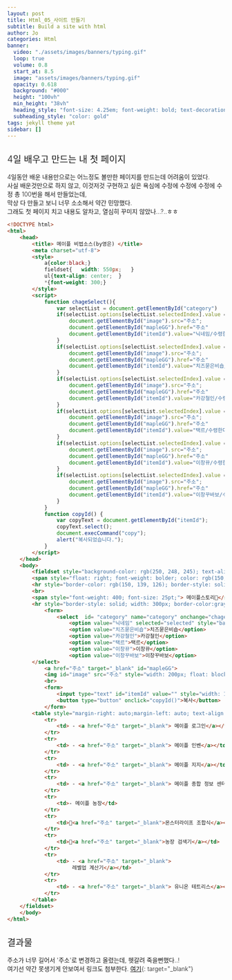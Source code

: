 ```yaml
---
layout: post
title: Html_05_사이트 만들기
subtitle: Build a site with html
author: Jo
categories: Html
banner:
  video: "./assets/images/banners/typing.gif"
  loop: true
  volume: 0.8
  start_at: 8.5
  image: "assets/images/banners/typing.gif"
  opacity: 0.618
  background: "#000"
  height: "100vh"
  min_height: "38vh"
  heading_style: "font-size: 4.25em; font-weight: bold; text-decoration: underline"
  subheading_style: "color: gold"
tags: jekyll theme yat
sidebar: []
---
```


## 4일 배우고 만드는 내 첫 페이지
4일동안 배운 내용만으로는 어느정도 볼만한 페이지를 만드는데 어려움이 있었다.<br>
사실 배운것만으로 하지 않고, 이것저것 구현하고 싶은 욕심에 수정에 수정에 수정에 수정 총 100번을 해서 만들었는데,<br>
막상 다 만들고 보니 너무 소소해서 약간 민망했다.<br>
그래도 첫 페이지 치고 내용도 알차고, 열심히 꾸미지 않았나...?..ㅎㅎ<br>




```html
<!DOCTYPE html>
<html>
	<head>
		<title> 메이플 비법소스(by영은) </title>
		<meta charset="utf-8">
		<style>
			a{color:black;}
			fieldset{	width: 550px;	}
			ul{text-align: center;	}
			*{font-weight: 300;}
		</style>
		<script>
			function chageSelect(){ 
	            var selectList = document.getElementById("category")
				if(selectList.options[selectList.selectedIndex].value == "닉네임"){
	                document.getElementById("image").src="주소";
					document.getElementById("mapleGG").href="주소"
					document.getElementById("itemId").value="닉네임/수령한다"
				}
				if(selectList.options[selectList.selectedIndex].value == "치즈묻은비숍"){
	                document.getElementById("image").src="주소";
					document.getElementById("mapleGG").href="주소"
					document.getElementById("itemId").value="치즈묻은비숍/수령한다"
				}
	            if(selectList.options[selectList.selectedIndex].value == "카강철인"){
                    document.getElementById("image").src="주소";
					document.getElementById("mapleGG").href="주소"
					document.getElementById("itemId").value="카강철인/수령한다"
				}
	            if(selectList.options[selectList.selectedIndex].value == "택르"){
                    document.getElementById("image").src="주소";
					document.getElementById("mapleGG").href="주소"
					document.getElementById("itemId").value="택르/수령한다"
				}
                if(selectList.options[selectList.selectedIndex].value == "이창뀨"){
                    document.getElementById("image").src="주소";
					document.getElementById("mapleGG").href="주소"
					document.getElementById("itemId").value="이창뀨/수령한다"
				}
                if(selectList.options[selectList.selectedIndex].value == "이창꾸바보"){
                    document.getElementById("image").src="주소";
					document.getElementById("mapleGG").href="주소"
					document.getElementById("itemId").value="이창꾸바보/수령한다"
				}
			}
			function copyId() {
           		var copyText = document.getElementById("itemId");
           		copyText.select();
          		document.execCommand("copy");
           		alert("복사되었습니다.");
			}			
		</script>
	</head>
	<body>
		<fieldset style="background-color: rgb(250, 248, 245); text-align: center ;">
		<span style="float: right; font-weight: bolder; color: rgb(150, 139, 126);"> ― &nbsp; □ &nbsp; X </span><br>
		<hr style="border-color: rgb(150, 139, 126); border-style: solid;">
		<br>
		<span style="font-weight: 400; font-size: 25pt;"> 메이플스토리🍁</span>
		<hr style="border-style: solid; width: 300px; border-color:gray;">
			<form>
				<select  id= "category" name="category" onchange="chageSelect()" style="font-size: 11pt; width: 120px; display: block;margin-left: auto;margin-right: auto;"><br>
					<option value="닉네임" selected="selected" style="background-color: #ccc">닉네임</option>
					<option value="치즈묻은비숍">치즈묻은비숍</option>		
					<option value="카강철인">카강철인</option>
					<option value="택르">택르</option>
					<option value="이창뀨">이창뀨</option>
					<option value="이창꾸바보">이창꾸바보</option>				
        </select>
			<a href="주소" target="_blank" id="mapleGG">
			<img id="image" src="주소" style="width: 200px; float: block; margin-left: auto;margin-right: auto;margin-top: 10px; margin-bottom: 10px;"></a>
			<br>
			<form>
				<input type="text" id="itemId" value="" style="width: 120px; font-size: 11pt;">
				<button type="button" onclick="copyId()">복사</button>
			</form>
		<table style="margin-right: auto;margin-left: auto; text-align: left;">
			<tr>
				<td> - <a href="주소" target="_blank"> 메이플 로그인</a></td>
			</tr>
			<tr>
				<td> - <a href="주소" target="_blank"> 메이플 인벤</a></td>
			</tr>
			<tr>
				<td> - <a href="주소" target="_blank"> 메이플 지지</a></td>
			</tr>
			<tr>
				<td> - <a href="주소" target="_blank"> 메이플 종합 정보 센터</a></td>
			</tr>
			<tr>
				<td>- 메이플 농장</td>
			</tr>
			<tr>
				<td>🌾<a href="주소" target="_blank">몬스터라이프 조합식</a></td>
			</tr>
			<tr>
				<td>🌾<a href="주소" target="_blank">농장 검색기</a></td>
			</tr>
			<tr>
				<td> - <a href="주소" target="_blank">
					 레벨업 계산기</a></td>
			</tr>
			<tr>
				<td> - <a href="주소" target="_blank"> 유니온 테트리스</a></td>
			</tr>
		</table>
	</fieldset>
	</body>
</html>
```
      
## 결과물
주소가 너무 길어서 '주소'로 변경하고 올렸는데, 헷갈려 죽을뻔했다..!<br>
여기선 약간 못생기게 안보여서 링크도 첨부한다. [여기](https://melodic-moxie-296a72.netlify.app/){: target="_blank"} <br>



<html>
	<head>
		<title> 메이플 비법소스(by영은) </title>
		<style>
			a{
				color:black;
			}
			fieldset{
				width: 550px;
			}
			ul{
				text-align: center;
			}
			*{
				font-weight: 300;
			}
		</style>
		<script>
			function chageSelect(){ 
	            var selectList = document.getElementById("category")
				if(selectList.options[selectList.selectedIndex].value == "닉네임"){
	                document.getElementById("image").src="https://i.postimg.cc/QMHTkcVY/image.png";
					document.getElementById("mapleGG").href="https://maple.gg/"
					document.getElementById("itemId").value="닉네임/수령한다"
				}
				if(selectList.options[selectList.selectedIndex].value == "치즈묻은비숍"){
	                document.getElementById("image").src="https://avatar.maplestory.nexon.com/Character/JKGFJDOCAPMHHFONOKOODPCAFHJGHCDCOMJBGHOHDHLODHPBIHGBHLMBOHJPMIAGBICHLEMHFENOGHDAHOEKFLKELPHGNDGOGFGPLHPECODNNIJOIFMGKHEIFLDGKNMHNBLNCOKOCIGBDAHFJNOMEAPJCIKJJOALIABJLPGFMLCFCJIGLPBBFPBJPFGMGEBFJINDKNBNFNCJFMNFPFKJKGPCFIOPFLIECICAPGINCLHMKKMOABGFEIEAFGCDOBIM.png";
					document.getElementById("mapleGG").href="https://maple.gg/u/%EC%B9%98%EC%A6%88%EB%AC%BB%EC%9D%80%EB%B9%84%EC%88%8D"
					document.getElementById("itemId").value="치즈묻은비숍/수령한다"
				}
	            if(selectList.options[selectList.selectedIndex].value == "카강철인"){
                    document.getElementById("image").src="https://avatar.maplestory.nexon.com/Character/FBCELJIKIIENEHHIJOMKNBBDINFDDDNGLACEOHFKAFIKHBBOHENGCCMOMCHKNMGJCHIBOGINGBEHPLPBEAPINAHIGLHLKOBACBHJKEOLJFOPKODMMNIHOPMDKHJLHMFKNIAGCIBGDNGJEEDMHNFOJCJEBALMILEKHIMHLJEFOBFGIDIMDNDGCOJJJPEMDGPIPKLEEKCKBPDJEKOAFENDGIJKHBJLPFCJAOADINKPEDNMOGLDDEOLIHOLGKLDIDGB.png";
					document.getElementById("mapleGG").href="https://maple.gg/u/%EC%B9%B4%EA%B0%95%EC%B2%A0%EC%9D%B8"
					document.getElementById("itemId").value="카강철인/수령한다"
				}
	            if(selectList.options[selectList.selectedIndex].value == "택르"){
                    document.getElementById("image").src="https://avatar.maplestory.nexon.com/Character/CAEADMJOFKHEHOOGCGGMDPJNNKLIGOLAIGIAPKPEFJDNEDAKACFFMOMBJNFJHMMBMDFHPDNHCFIJPCCNACCGOGMEPLCHFJJAGKCENFBGGEAAIJFLOPNOIGAGLNOMDIPPJKCNPEOFPJJMNCINLLELOKGKHOBGMEJBLPOAEJOHHCKEIDLNFGNCBCPCMPEBNAPLHFOAAKAMHHLJNHGEFIKHDKFFGGFGJFAFPDLPIGMJNCPPOHHPNEMMFOIBNEEMGOIN.png";
					document.getElementById("mapleGG").href="https://maple.gg/u/%ED%83%9D%EB%A5%B4"
					document.getElementById("itemId").value="택르/수령한다"
				}
                if(selectList.options[selectList.selectedIndex].value == "이창뀨"){
                    document.getElementById("image").src="https://avatar.maplestory.nexon.com/Character/MOMIDPHNFJHLPPKFNMDCGMDEJCOPONPJDIHGFPIKPAMFCJKJIACJKFFAFKPCKNILOMFJBIKABGAFAEIJKJBLKOHABCNIPAOKHEJNLNMHBDLLKBFKKOCOIHHNIBKMMJEAPENOBBOKDBFNCEABFBFPBLBAHFGNPEKDCEKIHLOAJAONNEDCCEAGCENMKODOLABAEIMLCHABKLEOGKONLDHEKCOIAGLFBDBCELLKLEFHAPOBPAMKCHCNHLMCHKGJMHLO.png";
					document.getElementById("mapleGG").href="https://maple.gg/u/%EC%9D%B4%EC%B0%BD%EB%80%A8"
					document.getElementById("itemId").value="이창뀨/수령한다"
				}
                if(selectList.options[selectList.selectedIndex].value == "이창꾸바보"){
                    document.getElementById("image").src="https://avatar.maplestory.nexon.com/Character/GLPAOOIJBIINBMPFKAEPMHBOJPMBKAIMDMLPGBOINBOFGHJEEFLFDBNOEMDCABGDJMLDIIDLGKDFEBLHBBJBKPCPOLEGACHABIKPDCPAEBOINOGEGCHJDFAAHOKHCONLKFNHDBCEMCFEKJBOCFMHBKLKOKLJBPBNLBKKHPOPMFILMHMNMLIGMCGOADLMADOAMKHIFJLAOGCNILHKAJDJJCJLCKCAOHHIINFCNBONGIGJNFANONDNECMBAGOELMIJ.png";
					document.getElementById("mapleGG").href="https://maple.gg/u/%EC%9D%B4%EC%B0%BD%EA%BE%B8%EB%B0%94%EB%B3%B4"
					document.getElementById("itemId").value="이창꾸바보/수령한다"
				}
			}
			function copyId() {
           		var copyText = document.getElementById("itemId");
           		copyText.select();
          		document.execCommand("copy");
           		alert("복사되었습니다.");
			}
			
		</script>
	</head>
	<body>
		<fieldset style="background-color: rgb(250, 248, 245); text-align: center ;">
		<span style="float: right; font-weight: bolder; color: rgb(150, 139, 126);"> ― &nbsp; □ &nbsp; X </span><br>
		<hr style="border-color: rgb(150, 139, 126); border-style: solid;">
		<br>
		<span style="font-weight: 400; font-size: 25pt;"> 메이플스토리🍁</span>
		<hr style="border-style: solid; width: 300px; border-color:gray;">
			<form>
				<select  id= "category" name="category" onchange="chageSelect()" style="font-size: 11pt; width: 120px; display: block;margin-left: auto;margin-right: auto;"><br>
					<option value="닉네임" selected="selected" style="background-color: #ccc">닉네임</option>
					<option value="치즈묻은비숍">치즈묻은비숍</option>		
					<option value="카강철인">카강철인</option>
					<option value="택르">택르</option>
					<option value="이창뀨">이창뀨</option>
					<option value="이창꾸바보">이창꾸바보</option>				
				</select>

			<a href="https://maple.gg/u/%EC%B9%98%EC%A6%88%EB%AC%BB%EC%9D%80%EB%B9%84%EC%88%8D" target="_blank" id="mapleGG">
			<img id="image" src="https://i.postimg.cc/QMHTkcVY/image.png" style="width: 200px; float: block; margin-left: auto;margin-right: auto;margin-top: 10px; margin-bottom: 10px;"></a>
			<br>
			<form>
				<input type="text" id="itemId" value="" style="width: 120px; font-size: 11pt;">
				<button type="button" onclick="copyId()">복사</button>
			</form>
		<table style="margin-right: auto;margin-left: auto; text-align: left;">
			<tr>
				<td> - <a href="https://maplestory.nexon.com/Home/Main" target="_blank"> 메이플 로그인</a></td>
			</tr>
			<tr>
				<td> - <a href="https://www.inven.co.kr/maple/" target="_blank"> 메이플 인벤</a></td>
			</tr>
			<tr>
				<td> - <a href="https://maple.gg/" target="_blank"> 메이플 지지</a></td>
			</tr>
			<tr>
				<td> - <a href="http://wachan.me/" target="_blank"> 메이플 종합 정보 센터</a></td>
			</tr>
			<tr>
				<td>- 메이플 농장</td>
			</tr>
			<tr>
				<td>🌾<a href="https://mapleutils.com/farm/combine" target="_blank">몬스터라이프 조합식</a></td>
			</tr>
			<tr>
				<td>🌾<a href="https://meso.kr/" target="_blank">농장 검색기</a></td>
			</tr>
			<tr>
				<td> - <a href="https://betweenmoon.github.io/maple_hyper/HTML/calcLevelUp.html" target="_blank">
					 레벨업 계산기</a></td>
			</tr>
			<tr>
				<td> - <a href="https://xenogents.github.io/LegionSolver/" target="_blank"> 유니온 테트리스</a></td>
			</tr>

			</tr>
		</table>
</html>




















